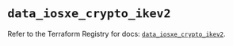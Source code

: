 # `data_iosxe_crypto_ikev2`

Refer to the Terraform Registry for docs: [`data_iosxe_crypto_ikev2`](https://registry.terraform.io/providers/ciscodevnet/iosxe/0.9.3/docs/data-sources/crypto_ikev2).
